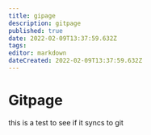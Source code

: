 ```yaml
---
title: gipage
description: gitpage
published: true
date: 2022-02-09T13:37:59.632Z
tags: 
editor: markdown
dateCreated: 2022-02-09T13:37:59.632Z
---
```


# Gitpage
this is a test to see if it syncs to git 